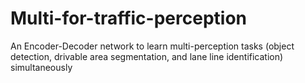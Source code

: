 # Multi-for-traffic-perception
An Encoder-Decoder network to learn multi-perception tasks (object detection, drivable area segmentation, and lane line identification) simultaneously
